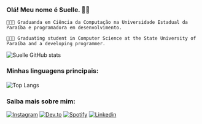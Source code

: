 ### Olá! Meu nome é Suelle. 👋🏻

    👩🏻‍💻 Graduanda em Ciência da Computação na Universidade Estadual da Paraíba e programadora em desenvolvimento.
    
    👩🏻‍💻 Graduating student in Computer Science at the State University of Paraíba and a developing programmer.

![Suelle GitHub stats](https://github-readme-stats.vercel.app/api?username=suellemaciel&show_icons=true&theme=dracula&locale=pt-br)

### Minhas linguagens principais: 

![Top Langs](https://github-readme-stats.vercel.app/api/top-langs/?username=suellemaciel&hide_progress=true&locale=pt-br)ㅤㅤ ㅤ 

### Saiba mais sobre mim: 

[![Instagram](https://img.shields.io/badge/Instagram-E4405F?style=for-the-badge&logo=instagram&logoColor=white)](https://www.instagram.com/suellefmaciel/)
[![Dev.to](https://img.shields.io/badge/dev.to-0A0A0A?style=for-the-badge&logo=devdotto&logoColor=white)](https://dev.to/suellemaciel)
[![Spotify](https://img.shields.io/badge/Spotify-1ED760?&style=for-the-badge&logo=spotify&logoColor=white)](https://open.spotify.com/user/31btzma6yg6cy46oombcimot66du)
[![Linkedin](https://img.shields.io/badge/LinkedIn-0077B5?style=for-the-badge&logo=linkedin&logoColor=white)](https://www.linkedin.com/in/suelle-ferreira-maciel/)


